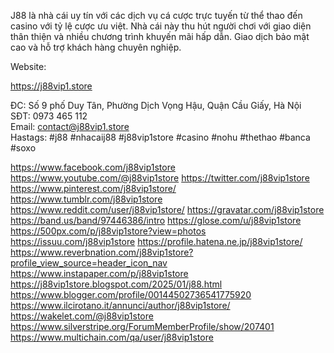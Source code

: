 


J88 là nhà cái uy tín với các dịch vụ cá cược trực tuyến từ thể thao đến casino với tỷ lệ cược ưu việt. Nhà cái này thu hút người chơi với giao diện thân thiện và nhiều chương trình khuyến mãi hấp dẫn. Giao dịch bảo mật cao và hỗ trợ khách hàng chuyên nghiệp.

Website: <p><a href="https://j88vip1.store">https://j88vip1.store</a></p>
ĐC: Số 9 phố Duy Tân, Phường Dịch Vọng Hậu, Quận Cầu Giấy, Hà Nội       
SĐT: 0973 465 112     
Email: contact@j88vip1.store   
Hastags: #j88 #nhacaij88 #j88vip1store #casino #nohu #thethao #banca #soxo

<a href="https://www.facebook.com/j88vip1store">https://www.facebook.com/j88vip1store</a>
<a href="https://www.youtube.com/@j88vip1store">https://www.youtube.com/@j88vip1store</a>
<a href="https://twitter.com/j88vip1store">https://twitter.com/j88vip1store</a>
<a href="https://www.pinterest.com/j88vip1store/">https://www.pinterest.com/j88vip1store/</a>
<a href="https://www.tumblr.com/j88vip1store">https://www.tumblr.com/j88vip1store</a>
<a href="https://www.reddit.com/user/j88vip1store/">https://www.reddit.com/user/j88vip1store/</a>
<a href="https://gravatar.com/j88vip1store">https://gravatar.com/j88vip1store</a>
<a href="https://band.us/band/97446386/intro">https://band.us/band/97446386/intro</a>
<a href="https://glose.com/u/j88vip1store">https://glose.com/u/j88vip1store</a>
<a href="https://500px.com/p/j88vip1store?view=photos">https://500px.com/p/j88vip1store?view=photos</a>
<a href="https://issuu.com/j88vip1store">https://issuu.com/j88vip1store</a>
<a href="https://profile.hatena.ne.jp/j88vip1store/">https://profile.hatena.ne.jp/j88vip1store/</a>
<a href="https://www.reverbnation.com/j88vip1store?profile_view_source=header_icon_nav">https://www.reverbnation.com/j88vip1store?profile_view_source=header_icon_nav</a>
<a href="https://www.instapaper.com/p/j88vip1store">https://www.instapaper.com/p/j88vip1store</a>
<a href="https://j88vip1store.blogspot.com/2025/01/j88.html">https://j88vip1store.blogspot.com/2025/01/j88.html</a>
<a href="https://www.blogger.com/profile/00144502736541775920">https://www.blogger.com/profile/00144502736541775920</a>
<a href="https://www.ilcirotano.it/annunci/author/j88vip1store/">https://www.ilcirotano.it/annunci/author/j88vip1store/</a>
<a href="https://wakelet.com/@j88vip1store">https://wakelet.com/@j88vip1store</a>
<a href="https://www.silverstripe.org/ForumMemberProfile/show/207401">https://www.silverstripe.org/ForumMemberProfile/show/207401</a>
<a href="https://www.multichain.com/qa/user/j88vip1store">https://www.multichain.com/qa/user/j88vip1store</a>





